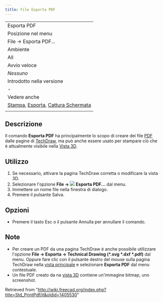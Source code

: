 ```yaml
---
title: File Esporta PDF
---
```

|  |
| --- |
| Esporta PDF |
| Posizione nel menu |
| File → Esporta PDF... |
| Ambiente |
| All |
| Avvio veloce |
| *Nessuno* |
| Introdotto nella versione |
| - |
| Vedere anche |
| [Stampa](/Std_Print/it "Std Print/it"), [Esporta](/Std_Export/it "Std Export/it"), [Cattura Schermata](/Std_ViewScreenShot/it "Std ViewScreenShot/it") |
|  |

## Descrizione

Il comando **Esporta PDF** ha principalmente lo scopo di creare dei file [PDF](/PDF/it "PDF/it") dalle pagine di [TechDraw](/TechDraw_Workbench/it "TechDraw Workbench/it"), ma può anche essere usato per stampare ciò che è attualmente visibile nella [Vista 3D](/3D_view/it "3D view/it").

## Utilizzo

1. Se necessario, attivare la pagina TechDraw corretta o modificare la vista 3D.
2. Selezionare l'opzione **File → ![](/images/Std_PrintPdf.svg) Esporta PDF...** dal menu.
3. Immettere un nome file nella finestra di dialogo.
4. Premere il pulsante Salva.

## Opzioni

* Premere il tasto Esc o il pulsante Annulla per annullare il comando.

## Note

* Per creare un PDF da una pagina TechDraw è anche possibile utilizzare l'opzione **File → Esporta → Technical Drawing (\*.svg \*.dxf \*.pdf)** dal menu. Oppure fare clic con il pulsante destro del mouse sulla pagina TechDraw nella [vista principale](/Main_view_area/it "Main view area/it") e selezionare **Esporta PDF** dal menu contestuale.
* Un file PDF creato da na [vista 3D](/3D_view/it "3D view/it") contiene un'immagine bitmap, uno screenshot.

Retrieved from "<http://wiki.freecad.org/index.php?title=Std_PrintPdf/it&oldid=1405530>"